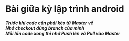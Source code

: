 # Bài giữa kỳ lập trình android
<em><strong>
Trước khi code cần phải kéo từ Master về <br>
Nhớ checkout đúng branch của mình<br>
Mỗi lần code xong thì nhớ Push lên và Pull vào Master
</strong></em>
